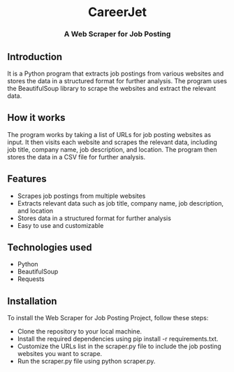 <h1 align="center"> CareerJet </h1>

<h3 align="center">A Web Scraper for Job Posting</h3>

## Introduction
It is a Python program that extracts job postings from various websites and stores the data in a structured format for further analysis. The program uses the BeautifulSoup library to scrape the websites and extract the relevant data.

## How it works
The program works by taking a list of URLs for job posting websites as input. It then visits each website and scrapes the relevant data, including job title, company name, job description, and location. The program then stores the data in a CSV file for further analysis.

## Features
- Scrapes job postings from multiple websites
- Extracts relevant data such as job title, company name, job description, and location
- Stores data in a structured format for further analysis
- Easy to use and customizable

## Technologies used
- Python
- BeautifulSoup
- Requests

## Installation
To install the Web Scraper for Job Posting Project, follow these steps:

- Clone the repository to your local machine.
- Install the required dependencies using pip install -r requirements.txt.
- Customize the URLs list in the scraper.py file to include the job posting websites you want to scrape.
- Run the scraper.py file using python scraper.py.
